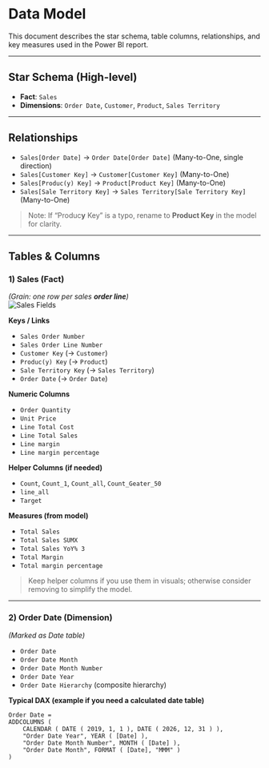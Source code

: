 # Data Model

This document describes the star schema, table columns, relationships, and key measures used in the Power BI report.

---

## Star Schema (High-level)
- **Fact**: `Sales`
- **Dimensions**: `Order Date`, `Customer`, `Product`, `Sales Territory`



---

## Relationships
- `Sales[Order Date]` → `Order Date[Order Date]` (Many-to-One, single direction)
- `Sales[Customer Key]` → `Customer[Customer Key]` (Many-to-One)
- `Sales[Produc(y) Key]` → `Product[Product Key]` (Many-to-One)
- `Sales[Sale Territory Key]` → `Sales Territory[Sale Territory Key]` (Many-to-One)

> Note: If “Produc**y** Key” is a typo, rename to **Product Key** in the model for clarity.

---

## Tables & Columns

### 1) Sales (Fact)
*(Grain: one row per sales **order line**)*  
![Sales Fields](./sales-fields.png)

**Keys / Links**
- `Sales Order Number`
- `Sales Order Line Number`
- `Customer Key` (→ `Customer`)
- `Produc(y) Key` (→ `Product`)
- `Sale Territory Key` (→ `Sales Territory`)
- `Order Date` (→ `Order Date`)

**Numeric Columns**
- `Order Quantity`
- `Unit Price`
- `Line Total Cost`
- `Line Total Sales`
- `Line margin`
- `Line margin percentage`

**Helper Columns (if needed)**
- `Count`, `Count_1`, `Count_all`, `Count_Geater_50`
- `line_all`
- `Target`

**Measures (from model)**
- `Total Sales`
- `Total Sales SUMX`
- `Total Sales YoY% 3`
- `Total Margin`
- `Total margin percentage`

> Keep helper columns if you use them in visuals; otherwise consider removing to simplify the model.

---

### 2) Order Date (Dimension)
*(Marked as Date table)*
- `Order Date`
- `Order Date Month`
- `Order Date Month Number`
- `Order Date Year`
- `Order Date Hierarchy` (composite hierarchy)

**Typical DAX (example if you need a calculated date table)**
```DAX
Order Date =
ADDCOLUMNS (
    CALENDAR ( DATE ( 2019, 1, 1 ), DATE ( 2026, 12, 31 ) ),
    "Order Date Year", YEAR ( [Date] ),
    "Order Date Month Number", MONTH ( [Date] ),
    "Order Date Month", FORMAT ( [Date], "MMM" )
)
